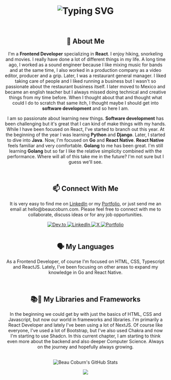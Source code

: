 <div align="center">
    <h1>
        <img src="https://readme-typing-svg.herokuapp.com?font=Jetbrains+mono&size=40&duration=3000&color=33FF33&center=true&vCenter=true&width=435&lines=Hi...;I'm+Beau+Coburn;This+is...;...my+Github;" alt="Typing SVG"/>
    </h1>
</div>
<br>
<div align="center">
    <h2>👋 About Me</h2>
    <p>I'm a <strong>Frontend Developer</strong> specializing in <strong>React</strong>. I enjoy hiking, snorkeling and movies. I really have done a lot of different things in my life. A long time ago, I worked as a sound engineer because I like mixing music for bands and at the same time, I also worked in a production company as a video editor, producer and a grip. Later, I was a restaurant general manager. I liked taking care of people and I liked running a business but I wasn't so passionate about the restaurant business itself. I later moved to Mexico and became an english teacher but I always missed doing technical and creative things from my time before. When I thought about that and thought what could I do to scratch that same itch, I thought maybe I should get into <strong>software development</strong> and so here I am.</p>
    <p>I am so passionate about learning new things. <strong>Software development</strong> has been challenging but it's great that I can kind of make things with my hands. While I have been focused on React, I've started to branch out this year. At the beginning of the year I was learning <strong>Python</strong> and <strong>Django</strong>. Later, I started to dive into <strong>Java</strong>. Now, I'm focused on <strong>Go</strong> and <strong>React Native</strong>. <strong>React Native</strong> feels familiar and very comfortable. <strong>Golang</strong> to me has been great. I'm still learning <strong>Golang</strong> but so far I like the relative simplicity combined with the performance. Where will all of this take me in the future? I'm not sure but I guess we'll see.</p>
</div>
<br>
<div align="center">
    <h2>📫 Connect With Me</h2>
    <p>It is very easy to find me on <a href="https://www.linkedin.com/in/beau-coburn/">LinkedIn</a> or my <a href="https://www.beaucoburn.com">Portfolio</a>, or just send me an email at hello@beaucoburn.com. Please feel free to connect with me to collaborate, discuss ideas or for any job opportunities.</p>
    <a href="https://dev.to/beaucoburn">
        <img src="https://img.shields.io/badge/BeauCoburn-0A0A0A?style=for-the-badge&logo=devdotto&logoColor=white" alt="Dev.to"/>
    </a>
    <a href="https://www.linkedin.com/in/beau-coburn/">
        <img src="https://img.shields.io/badge/BeauCoburn-0077B5?style=for-the-badge&logo=linkedin&logoColor=white" alt="LinkedIn"/>
    </a>
    <a href="https://x.com/BeauCoburn">
        <img src="https://img.shields.io/badge/@BeauCoburn-555555?style=for-the-badge&logo=x&logoColor=white" alt="X"/>
    </a>
    <a href="https://www.beaucoburn.com">
        <img src="https://img.shields.io/badge/Portfolio-FF5733?style=for-the-badge&logoColor=white" alt="Portfolio"/>
    </a>
</div>
<br>
<div align="center">
    <h2>🗣️ My Languages</h2>
    <p>As a Frontend Developer, of course I'm focused on HTML, CSS, Typescript and ReactJS.  Lately, I've been focusing on other areas to expand my knowledge in Go and React Native.</p>
</div>
<br>
<div align="center">
    <h2>📚📖 My Libraries and Frameworks</h2>
    <p>In the beginning we could get by with just the basics of HTML, CSS and Javascript, but now our world in frameworks and libraries.  I'm primarily a React Developer and lately I've been using a lot of NextJS.  Of course like everyone, I've used a lot of Bootstrap, but I've also used Chakra and now I'm starting to use Shadcn.  In this current chapter, I am starting to think even more about the backend and also deeper Computer Science.  Always on the journey and hopefully always growing.</p>
</div>
<br>
<div align="center">
    <img src="https://github-profile-summary-cards.vercel.app/api/cards/profile-details?username=beaucoburn&theme=github_dark" alt="Beau Coburn's GitHub Stats"/>
</div>
<p align="center">
  <img src="https://api.boot.dev/v1/users/public/8ceac88a-dc61-4de1-9fd1-434aca2586b7/thumbnail" >
</p>

<!---
beaucoburn/beaucoburn is a ✨ special ✨ repository because its `README.md` (this file) appears on your GitHub profile.
You can click the Preview link to take a look at your changes.
--->

